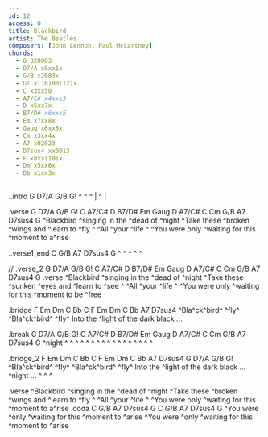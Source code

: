 ```yaml
---
id: 12
access: 0
title: Blackbird
artist: The Beatles
composers: [John Lennon, Paul McCartney]
chords:
  - G 320003
  - D7/A x0xx1x
  - G/B x2003x
  - G! x(10)00(12)x
  - C x3xx50
  - A7/C# x4xxx3
  - D x5xx7x
  - B7/D# x6xxx5
  - Em x7xx8x
  - Gaug x6xx8x
  - Cm x3xx4x
  - A7 x02023
  - D7sus4 xx0013
  - F x8xx(10)x
  - Dm x5xx6x
  - Bb x1xx3x
---
```

..intro G D7/A G/B G!
^ ^ ^ | ^ |
 
.verse G D7/A G/B G! C A7/C# D B7/D# Em Gaug D A7/C# C Cm G/B A7 D7sus4 G
^Blackbird ^singing in the ^dead of ^night 
^Take these ^broken ^wings and ^learn to ^fly ^ 
^All ^your ^life ^ 
^You were only ^waiting for this ^moment to a^rise 

..verse1_end  C G/B A7 D7sus4 G
^ ^ ^ ^ ^

// .verse_2 G D7/A G/B G! C A7/C# D B7/D# Em Gaug D A7/C# C Cm G/B A7 D7sus4 G
.verse
^Blackbird ^singing in the ^dead of ^night 
^Take these ^sunken ^eyes and ^learn to ^see ^ 
^All ^your ^life ^ 
^You were only ^waiting for this ^moment to be ^free 

.bridge F Em Dm C Bb C F Em Dm C Bb A7 D7sus4
^Bla^ck^bird^ ^fly^   ^Bla^ck^bird^ ^fly^
Into the ^light of the dark black ...

.break  G D7/A G/B G! C A7/C# D B7/D# Em Gaug D A7/C# C Cm G/B A7 D7sus4 G
^night ^ ^ ^   ^ ^ ^ ^  ^ ^  ^ ^ ^  ^  ^  ^  ^  ^ 

.bridge_2 F Em Dm C Bb C F Em Dm C Bb A7 D7sus4 G D7/A G/B G!
^Bla^ck^bird^ ^fly^   ^Bla^ck^bird^ ^fly^ 
Into the ^light of the dark black ...
^night ... ^ ^ ^ 

.verse
^Blackbird ^singing in the ^dead of ^night 
^Take these ^broken ^wings and ^learn to ^fly ^ 
^All ^your ^life ^
^You were only ^waiting for this ^moment to a^rise 
.coda C G/B A7 D7sus4 G C G/B A7 D7sus4 G
^You were ^only ^waiting for this ^moment to ^arise 
^You were ^only ^waiting for this ^moment to ^arise 